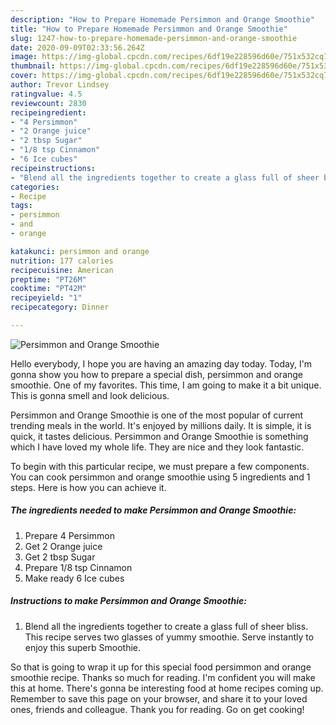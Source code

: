 ```yaml
---
description: "How to Prepare Homemade Persimmon and Orange Smoothie"
title: "How to Prepare Homemade Persimmon and Orange Smoothie"
slug: 1247-how-to-prepare-homemade-persimmon-and-orange-smoothie
date: 2020-09-09T02:33:56.264Z
image: https://img-global.cpcdn.com/recipes/6df19e228596d60e/751x532cq70/persimmon-and-orange-smoothie-recipe-main-photo.jpg
thumbnail: https://img-global.cpcdn.com/recipes/6df19e228596d60e/751x532cq70/persimmon-and-orange-smoothie-recipe-main-photo.jpg
cover: https://img-global.cpcdn.com/recipes/6df19e228596d60e/751x532cq70/persimmon-and-orange-smoothie-recipe-main-photo.jpg
author: Trevor Lindsey
ratingvalue: 4.5
reviewcount: 2830
recipeingredient:
- "4 Persimmon"
- "2 Orange juice"
- "2 tbsp Sugar"
- "1/8 tsp Cinnamon"
- "6 Ice cubes"
recipeinstructions:
- "Blend all the ingredients together to create a glass full of sheer bliss. This recipe serves two glasses of yummy smoothie. Serve instantly to enjoy this superb Smoothie."
categories:
- Recipe
tags:
- persimmon
- and
- orange

katakunci: persimmon and orange 
nutrition: 177 calories
recipecuisine: American
preptime: "PT26M"
cooktime: "PT42M"
recipeyield: "1"
recipecategory: Dinner

---
```



![Persimmon and Orange Smoothie](https://img-global.cpcdn.com/recipes/6df19e228596d60e/751x532cq70/persimmon-and-orange-smoothie-recipe-main-photo.jpg)

Hello everybody, I hope you are having an amazing day today. Today, I'm gonna show you how to prepare a special dish, persimmon and orange smoothie. One of my favorites. This time, I am going to make it a bit unique. This is gonna smell and look delicious.

Persimmon and Orange Smoothie is one of the most popular of current trending meals in the world. It's enjoyed by millions daily. It is simple, it is quick, it tastes delicious. Persimmon and Orange Smoothie is something which I have loved my whole life. They are nice and they look fantastic.




To begin with this particular recipe, we must prepare a few components. You can cook persimmon and orange smoothie using 5 ingredients and 1 steps. Here is how you can achieve it.

<!--inarticleads1-->

##### The ingredients needed to make Persimmon and Orange Smoothie:

1. Prepare 4 Persimmon
1. Get 2 Orange juice
1. Get 2 tbsp Sugar
1. Prepare 1/8 tsp Cinnamon
1. Make ready 6 Ice cubes




<!--inarticleads2-->

##### Instructions to make Persimmon and Orange Smoothie:

1. Blend all the ingredients together to create a glass full of sheer bliss. This recipe serves two glasses of yummy smoothie. Serve instantly to enjoy this superb Smoothie.




So that is going to wrap it up for this special food persimmon and orange smoothie recipe. Thanks so much for reading. I'm confident you will make this at home. There's gonna be interesting food at home recipes coming up. Remember to save this page on your browser, and share it to your loved ones, friends and colleague. Thank you for reading. Go on get cooking!

